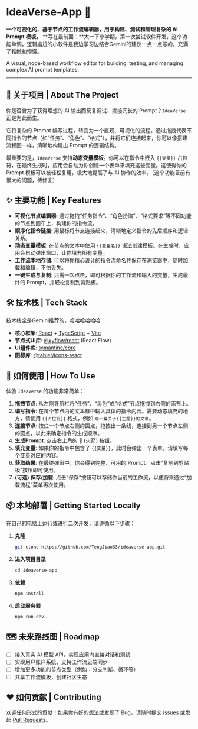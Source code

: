 

# IdeaVerse-App 🚀

**一个可视化的、基于节点的工作流编辑器，用于构建、测试和管理复杂的 AI Prompt 模板。**
**写在最前面：**大一下小学期，第一次尝试软件开发，这个功能单调，逻辑尴尬的小软件是我边学习边结合Gemini的建议一点一点写的，充满了稚嫩和懵懂。

 A visual, node-based workflow editor for building, testing, and managing complex AI prompt templates.

-----

[](https://www.google.com/search?q=https://your-live-demo-url.com)

## 🌟 关于项目 | About The Project

你是否曾为了获得理想的 AI 输出而反复调试、拼接冗长的 Prompt？`IdeaVerse` 正是为此而生。

它将复杂的 Prompt 编写过程，转变为一个直观、可视化的流程。通过拖拽代表不同指令的节点（如“任务”、“角色”、“格式”），并将它们连接起来，你可以像搭建流程图一样，清晰地构建出 Prompt 的逻辑结构。

最重要的是，`IdeaVerse` 支持**动态变量模板**。你可以在指令中嵌入 `{{变量}}` 占位符，在最终生成时，应用会自动为你创建一个表单来填充这些变量。这使得你的 Prompt 模板可以被轻松复用，极大地提高了与 AI 协作的效率。（这个功能目前有很大的问题，待修复）

## ✨ 主要功能 | Key Features

  * **可视化节点编辑器**: 通过拖拽“任务指令”、“角色扮演”、“格式要求”等不同功能的节点到画布上，构建你的指令流。
  * **顺序化指令链接**: 用鼠标将节点连接起来，清晰地定义指令的先后顺序和逻辑关系。
  * **动态变量模板**: 在节点的文本中使用 `{{变量名}}` 语法创建模板。在生成时，应用会自动弹出窗口，让你填充所有变量。
  * **工作流本地存储**: 可以将你精心设计的指令流命名并保存在浏览器中，随时加载和编辑，不怕丢失。
  * **一键生成与复制**: 只需一次点击，即可根据你的工作流和输入的变量，生成最终的 Prompt，并轻松复制到剪贴板。

## 🛠️ 技术栈 | Tech Stack

技术栈全是Gemini推荐的，哈哈哈哈哈哈

  * **核心框架**: [React](https://reactjs.org/) + [TypeScript](https://www.typescriptlang.org/) + [Vite](https://vitejs.dev/)
  * **节点式UI库**: [@xyflow/react](https://reactflow.dev/) (React Flow)
  * **UI组件库**: [@mantine/core](https://mantine.dev/)
  * **图标库**: [@tabler/icons-react](https://tabler-icons-react.vercel.app/)

## 🚀 如何使用 | How To Use

体验 `IdeaVerse` 的功能非常简单：

1.  **拖拽节点**: 从左侧导航栏将“任务”、“角色”或“格式”节点拖拽到右侧的画布上。
2.  **编写指令**: 在每个节点内的文本框中输入具体的指令内容。需要动态填充的地方，请使用 `{{占位符}}` 格式，例如 `写一篇关于{{主题}}的文章`。
3.  **连接节点**: 按住一个节点右侧的圆点，拖拽出一条线，连接到另一个节点左侧的圆点，以此来确定指令的生成顺序。
4.  **生成Prompt**: 点击右上角的 **🚀** (火箭) 按钮。
5.  **填充变量**: 如果你的指令中包含了 `{{变量}}`，此时会弹出一个表单，请填写每个变量对应的内容。
6.  **获取结果**: 在最终弹窗中，你会得到完整、可用的 Prompt。点击“复制到剪贴板”按钮即可使用。
7.  **(可选) 保存/加载**: 点击“保存”按钮可以存储你当前的工作流，以便将来通过“加载流程”菜单再次使用。

## 📦 本地部署 | Getting Started Locally

在自己的电脑上运行或进行二次开发，请遵循以下步骤：

1.  **克隆**
    ```bash
    git clone https://github.com/TengJiao33/ideaverse-app.git
    ```
2.  **进入项目目录**
    ```bash
    cd ideaverse-app
    ```
3.  **依赖**
    ```bash
    npm install
    ```
4.  **启动服务器**
    ```bash
    npm run dev
    ```

## 🗺️ 未来路线图 | Roadmap

  * [ ] 接入真实 AI 模型 API，实现应用内直接对话和测试
  * [ ] 实现用户账户系统，支持工作流云端同步
  * [ ] 增加更多功能的节点类型（例如：分支判断、循环等）
  * [ ] 共享工作流模板，创建社区生态

## ❤️ 如何贡献 | Contributing

欢迎任何形式的贡献！如果你有好的想法或发现了 Bug，请随时提交 [Issues](https://www.google.com/search?q=https://github.com/TengJiao33/ideaverse-app/issues) 或发起 [Pull Requests](https://www.google.com/search?q=https://github.com/TengJiao33/ideaverse-app/pulls)。
